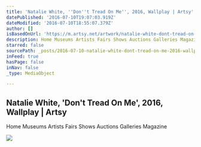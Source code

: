 ```yaml
---
title: 'Natalie White, ''Don''t Tread On Me'', 2016, Wallplay | Artsy'
datePublished: '2016-07-10T19:07:03.919Z'
dateModified: '2016-07-10T18:55:07.379Z'
author: []
isBasedOnUrl: 'https://m.artsy.net/artwork/natalie-white-dont-tread-on-me-2'
description: Home Museums Artists Fairs Shows Auctions Galleries Magazine
starred: false
sourcePath: _posts/2016-07-10-natalie-white-dont-tread-on-me-2016-wallplay-or-artsy.md
inFeed: true
hasPage: false
inNav: false
_type: MediaObject

---
```

<article style=""><h1>Natalie White, 'Don't Tread On Me', 2016, Wallplay | Artsy</h1><p>Home Museums Artists Fairs Shows Auctions Galleries Magazine</p><img src="https://d32dm0rphc51dk.cloudfront.net/8suv9VBCl8Jy4QDgJ9q77Q/large.jpg" /></article>